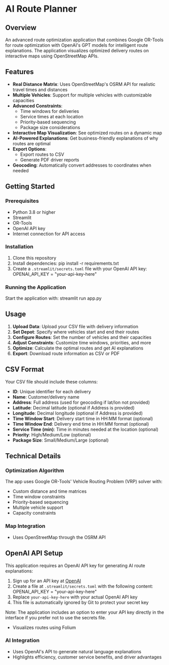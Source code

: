 # AI Route Planner

## Overview
An advanced route optimization application that combines Google OR-Tools for route optimization with OpenAI's GPT models for intelligent route explanations. The application visualizes optimized delivery routes on interactive maps using OpenStreetMap APIs.

## Features
- **Real Distance Matrix**: Uses OpenStreetMap's OSRM API for realistic travel times and distances
- **Multiple Vehicles**: Support for multiple vehicles with customizable capacities
- **Advanced Constraints**: 
  - Time windows for deliveries
  - Service times at each location
  - Priority-based sequencing
  - Package size considerations
- **Interactive Map Visualization**: See optimized routes on a dynamic map
- **AI-Powered Explanations**: Get business-friendly explanations of why routes are optimal
- **Export Options**: 
  - Export routes to CSV
  - Generate PDF driver reports
- **Geocoding**: Automatically convert addresses to coordinates when needed

## Getting Started

### Prerequisites
- Python 3.8 or higher
- Streamlit
- OR-Tools
- OpenAI API key
- Internet connection for API access

### Installation
1. Clone this repository
2. Install dependencies: pip install -r requirements.txt
3. Create a `.streamlit/secrets.toml` file with your OpenAI API key: OPENAI_API_KEY = "your-api-key-here"

### Running the Application
Start the application with:
streamlit run app.py

## Usage
1. **Upload Data**: Upload your CSV file with delivery information
2. **Set Depot**: Specify where vehicles start and end their routes
3. **Configure Routes**: Set the number of vehicles and their capacities
4. **Adjust Constraints**: Customize time windows, priorities, and more
5. **Optimize**: Calculate the optimal routes and get AI explanations
6. **Export**: Download route information as CSV or PDF

## CSV Format
Your CSV file should include these columns:
- **ID**: Unique identifier for each delivery
- **Name**: Customer/delivery name
- **Address**: Full address (used for geocoding if lat/lon not provided)
- **Latitude**: Decimal latitude (optional if Address is provided)
- **Longitude**: Decimal longitude (optional if Address is provided)
- **Time Window Start**: Delivery start time in HH:MM format (optional)
- **Time Window End**: Delivery end time in HH:MM format (optional)
- **Service Time (min)**: Time in minutes needed at the location (optional)
- **Priority**: High/Medium/Low (optional)
- **Package Size**: Small/Medium/Large (optional)

## Technical Details

### Optimization Algorithm
The app uses Google OR-Tools' Vehicle Routing Problem (VRP) solver with:
- Custom distance and time matrices
- Time window constraints
- Priority-based sequencing
- Multiple vehicle support
- Capacity constraints

### Map Integration
- Uses OpenStreetMap through the OSRM API

## OpenAI API Setup
This application requires an OpenAI API key for generating AI route explanations:

1. Sign up for an API key at [OpenAI](https://platform.openai.com/signup)
2. Create a file at `.streamlit/secrets.toml` with the following content:
OPENAI_API_KEY = "your-api-key-here"
3. Replace `your-api-key-here` with your actual OpenAI API key
4. This file is automatically ignored by Git to protect your secret key

Note: The application includes an option to enter your API key directly in the interface if you prefer not to use the secrets file.
- Visualizes routes using Folium

### AI Integration
- Uses OpenAI's API to generate natural language explanations
- Highlights efficiency, customer service benefits, and driver advantages

